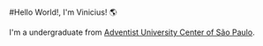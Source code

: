 #Hello World!, I'm Vinicius! 🌎

I'm a undergraduate from <a href = "https://www.unasp.br">Adventist University Center of São Paulo</a>. 

